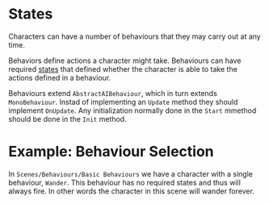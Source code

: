 # States

Characters can have a number of behaviours that they may carry out at any time. 

Behaviors define actions a character might take. Behaviours can have required [states](States.md) that defined whether the character is able to take the actions defined in a behaviour.

Behaviours extend `AbstractAIBehaviour`, which in turn extends `MonoBehaviour`. Instad of implementing an `Update` method they should implement `OnUpdate`. Any initialization normally done in the `Start` mmethod should be done in the `Init` method.

# Example: Behaviour Selection

In `Scenes/Behaviours/Basic Behaviours` we have a character with a single behaviour, `Wander`. This behaviour has no required states and thus will always fire. In other words the character in this scene will wander forever.